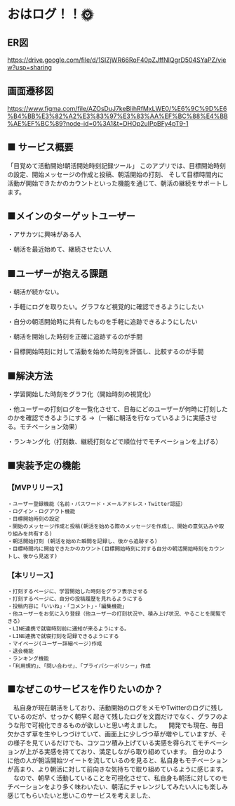 # おはログ！！🌞

## ER図
https://drive.google.com/file/d/1SIZjWR66RoF40pZJffNIQgrD504SYaPZ/view?usp=sharing


## 画面遷移図
https://www.figma.com/file/AZOsDuJ7keBIihRfMxLWE0/%E6%9C%9D%E6%B4%BB%E3%82%A2%E3%83%97%E3%83%AA%EF%BC%88%E4%BB%AE%EF%BC%89?node-id=0%3A1&t=DHOp2uIPpBFy4pT9-1

## ■ サービス概要 
 「目覚めて活動開始!朝活開始時刻記録ツール」
このアプリでは、目標開始時刻の設定、開始メッセージの作成と投稿、朝活開始の打刻、
そして目標時間内に活動が開始できたかのカウントといった機能を通じて、朝活の継続をサポートします。

## ■メインのターゲットユーザー
・アサカツに興味がある人

・朝活を最近始めて、継続させたい人

## ■ユーザーが抱える課題
・朝活が続かない。

・手軽にログを取りたい。グラフなど視覚的に確認できるようにしたい

・自分の朝活開始時に共有したものを手軽に追跡できるようにしたい

・朝活を開始した時刻を正確に追跡するのが手間

・目標開始時刻に対して活動を始めた時刻を評価し、比較するのが手間

## ■解決方法

・学習開始した時刻をグラフ化（開始時刻の視覚化）

・他ユーザーの打刻ログを一覧化させて、日毎にどのユーザーが何時に打刻したのかを確認できるようにする →（一緒に朝活を行なっているように実感させる。モチベーション効果）

・ランキング化（打刻数、継続打刻などで順位付でモチベーションを上げる）


## ■実装予定の機能
### 【MVPリリース】
	・ユーザー登録機能（名前・パスワード・メールアドレス・Twitter認証）
	・ログイン・ログアウト機能
	・目標開始時刻の設定
	・開始のメッセージ作成と投稿(朝活を始める際のメッセージを作成し、開始の意気込みや取り組みを共有する)
	・朝活開始打刻 (朝活を始めた瞬間を記録し、後から追跡する)
	・目標時間内に開始できたかのカウント(目標開始時刻に対する自分の朝活開始時刻をカウントし、後から見返す)
	

### 【本リリース】
	・打刻するページに、学習開始した時刻をグラフ表示させる
	・打刻するページに、自分の投稿履歴を見れるようにする	
	・投稿内容に「いいね」・「コメント」・「編集機能」
	・他ユーザーをお気に入り登録（他ユーザーの打刻状況や、積み上げ状況、やることを閲覧できる）
	・LINE連携で就寝時刻前に通知が来るようにする。	
	・LINE連携で就寝打刻を記録できるようにする	
	・マイページ(ユーザー詳細ページ)作成
	・退会機能
	・ランキング機能
	・「利用規約」、「問い合わせ」、「プライバシーポリシー」作成
 

## ■なぜこのサービスを作りたいのか？
　私自身が現在朝活をしており、活動開始のログをメモやTwitterのログに残しているのだが、せっかく朝早く起きて残したログを文面だけでなく、グラフのような形で可視化できるものが欲しいと思い考えました。
　開発でも現在、毎日欠かさず草を生やしつづけていて、画面上に少しづつ草が増やしていますが、その様子を見ているだけでも、コツコツ積み上げている実感を得られてモチベーションが上がる実感を持てており、満足しながら取り組めています。
自分のように他の人が朝活開始ツイートを流しているのを見ると、私自身もモチベーションが高まり、より朝活に対して前向きな気持ちで取り組めているように感じます。
　なので、朝早く活動していることを可視化させて、私自身も朝活に対してのモチベーションをより多く味わいたい、朝活にチャレンジしてみたい人にも楽しみ感じてもらいたいと思いこのサービスを考えました、

